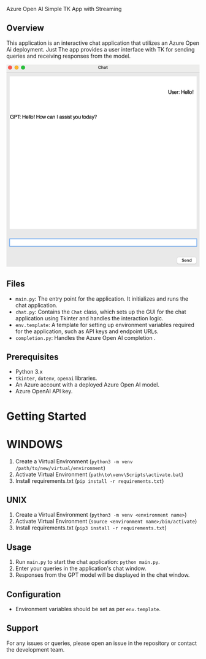 
Azure Open AI Simple TK App with Streaming

## Overview
This application is an interactive chat application that utilizes an Azure Open Ai deployment. Just The app provides a user interface with TK for sending queries and receiving responses from the model. 

<img src="media/chat.png" alt="Chat preview" width="512">

## Files
- `main.py`: The entry point for the application. It initializes and runs the chat application.
- `chat.py`: Contains the `Chat` class, which sets up the GUI for the chat application using Tkinter and handles the interaction logic.
- `env.template`: A template for setting up environment variables required for the application, such as API keys and endpoint URLs.
- `completion.py`: Handles the Azure Open AI completion .

## Prerequisites
- Python 3.x
- `tkinter`, `dotenv`, `openai`  libraries.
- An Azure account with a deployed Azure Open AI model.
- Azure OpenAI API key.


# Getting Started

# WINDOWS
1. Create a Virtual Environment (`python3 -m venv /path/to/new/virtual/environment`)
2. Activate Virtual Environment (`path\to\venv\Scripts\activate.bat`)
3. Install requirements.txt (`pip install -r requirements.txt`)


## UNIX
1. Create a Virtual Environment (`python3 -m venv <environment name>`)
2. Activate Virtual Environment (`source <environment name>/bin/activate`)
3. Install requirements.txt (`pip3 install -r requirements.txt`)



## Usage
1. Run `main.py` to start the chat application: `python main.py`.
2. Enter your queries in the application's chat window.
3. Responses from the GPT model will be displayed in the chat window.

## Configuration
- Environment variables should be set as per `env.template`.

## Support
For any issues or queries, please open an issue in the repository or contact the development team.
